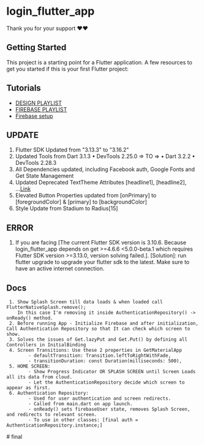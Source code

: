 # login_flutter_app

Thank you for your support ❤️❤️

## Getting Started

This project is a starting point for a Flutter application.
A few resources to get you started if this is your first Flutter project:

## Tutorials
- [DESIGN PLAYLIST](https://www.youtube.com/playlist?list=PL5jb9EteFAODpfNJu8U2CMqKFp4NaXlto)
- [FIREBASE PLAYLIST](https://www.youtube.com/playlist?list=PL5jb9EteFAOC9V6ZHAIg3ycLtjURdVxUH)
- [Firebase setup](https://www.youtube.com/watch?v=fxDusoMcWj8)



## UPDATE
  1. Flutter SDK Updated from "3.13.3" to "3.16.2"
  2. Updated Tools from Dart 3.1.3 • DevTools 2.25.0 => TO => • Dart 3.2.2 • DevTools 2.28.3 
  3. All Dependencies updated, including Facebook auth, Google Fonts and Get State Management
  4. Updated Deprecated TextTheme Attributes  [headline1], [headline2], ...[Link](https://codingwitht.com/how-to-use-theme-in-flutter-light-dark-theme)
  5. Elevated Button Properties updated from [onPrimary] to [foregroundColor] & [primary] to [backgroundColor]
  6. Style Update from Stadium to Radius[15]


## ERROR
  1. If you are facing [The current Flutter SDK version is 3.10.6. Because login_flutter_app depends on get >=4.6.6 <5.0.0-beta.1 which requires Flutter SDK version >=3.13.0, version solving failed.].
     [Solution]: run flutter upgrade to upgrade your flutter sdk to the latest. Make sure to have an active internet connection.


## Docs
     1. Show Splash Screen till data loads & when loaded call FlutterNativeSplash.remove(); 
        In this case I'm removing it inside AuthenticationRepository() -> onReady() method.
     2. Before running App - Initialize Firebase and after initialization, Call Authentication Repository so that It can check which screen to show.
     3. Solves the issues of Get.lazyPut and Get.Put() by defining all Controllers in InitialBinding
     4. Screen Transitions: Use these 2 properties in GetMaterialApp
            - defaultTransition: Transition.leftToRightWithFade,
            - transitionDuration: const Duration(milliseconds: 500),
     5. HOME SCREEN:
            - Show Progress Indicator OR SPLASH SCREEN until Screen Loads all its data from cloud.
            - Let the AuthenticationRepository decide which screen to appear as first.
     6. Authentication Repository:
            - Used for user authentication and screen redirects.
            - Called from main.dart on app launch.
            - onReady() sets firebaseUser state, removes Splash Screen, and redirects to relevant screen.
            - To use in other classes: [final auth = AuthenticationRepository.instance;]
#   f i n a l  
 